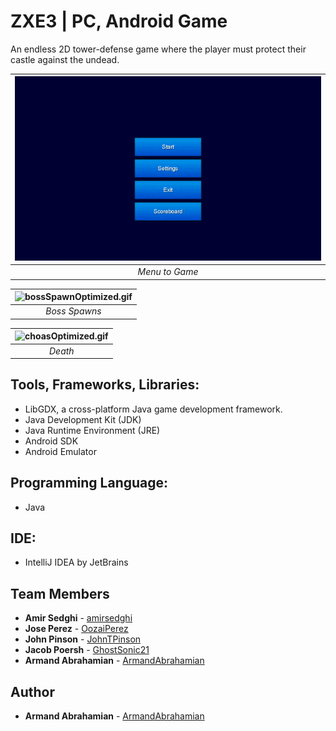 # ZXE3 | PC, Android Game

An endless 2D tower-defense game where the player must protect their castle against the undead. 

| ![menuToGameOptimized.gif](/images/menuToGameOptimized.gif) | 
|:--:| 
| *Menu to Game* |

| ![bossSpawnOptimized.gif](/images/bossSpawnOptimized.gif) | 
|:--:| 
| *Boss Spawns* |

| ![choasOptimized.gif](/images/choasOptimized.gif) | 
|:--:| 
| *Death* |

## Tools, Frameworks, Libraries:
* LibGDX, a cross-platform Java game development framework.  
* Java Development Kit (JDK)
* Java Runtime Environment (JRE)
* Android SDK
* Android Emulator

## Programming Language:
* Java

## IDE:
* IntelliJ IDEA by JetBrains

## Team Members

* **Amir Sedghi** - [amirsedghi](https://github.com/amirsedghi)
* **Jose Perez** - [OozaiPerez](https://github.com/OozaiPerez)
* **John Pinson** - [JohnTPinson](https://github.com/JohnTPinson)
* **Jacob Poersh** - [GhostSonic21](https://github.com/GhostSonic21)
* **Armand Abrahamian** - [ArmandAbrahamian](https://github.com/ArmandAbrahamian)

## Author

* **Armand Abrahamian** - [ArmandAbrahamian](https://github.com/ArmandAbrahamian)
